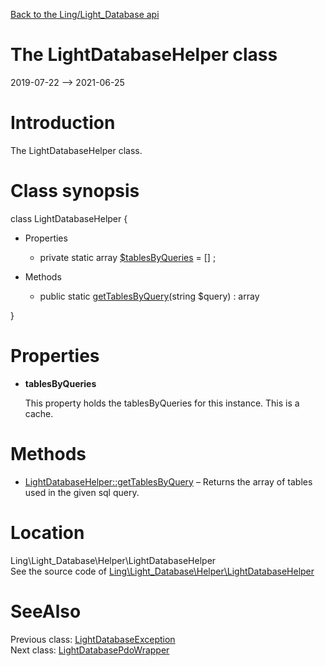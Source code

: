 [Back to the Ling/Light_Database api](https://github.com/lingtalfi/Light_Database/blob/master/doc/api/Ling/Light_Database.md)



The LightDatabaseHelper class
================
2019-07-22 --> 2021-06-25






Introduction
============

The LightDatabaseHelper class.



Class synopsis
==============


class <span class="pl-k">LightDatabaseHelper</span>  {

- Properties
    - private static array [$tablesByQueries](#property-tablesByQueries) = [] ;

- Methods
    - public static [getTablesByQuery](https://github.com/lingtalfi/Light_Database/blob/master/doc/api/Ling/Light_Database/Helper/LightDatabaseHelper/getTablesByQuery.md)(string $query) : array

}




Properties
=============

- <span id="property-tablesByQueries"><b>tablesByQueries</b></span>

    This property holds the tablesByQueries for this instance.
    This is a cache.
    
    



Methods
==============

- [LightDatabaseHelper::getTablesByQuery](https://github.com/lingtalfi/Light_Database/blob/master/doc/api/Ling/Light_Database/Helper/LightDatabaseHelper/getTablesByQuery.md) &ndash; Returns the array of tables used in the given sql query.





Location
=============
Ling\Light_Database\Helper\LightDatabaseHelper<br>
See the source code of [Ling\Light_Database\Helper\LightDatabaseHelper](https://github.com/lingtalfi/Light_Database/blob/master/Helper/LightDatabaseHelper.php)



SeeAlso
==============
Previous class: [LightDatabaseException](https://github.com/lingtalfi/Light_Database/blob/master/doc/api/Ling/Light_Database/Exception/LightDatabaseException.md)<br>Next class: [LightDatabasePdoWrapper](https://github.com/lingtalfi/Light_Database/blob/master/doc/api/Ling/Light_Database/LightDatabasePdoWrapper.md)<br>
